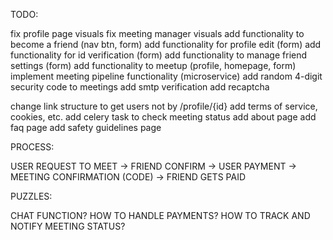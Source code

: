 TODO:

fix profile page visuals
fix meeting manager visuals
add functionality to become a friend (nav btn, form)
add functionality for profile edit (form)
add functionality for id verification (form)
add functionality to manage friend settings (form)
add functionality to meetup (profile, homepage, form)
implement meeting pipeline functionality (microservice)
add random 4-digit security code to meetings
add smtp verification
add recaptcha

change link structure to get users not by /profile/{id}
add terms of service, cookies, etc.
add celery task to check meeting status
add about page
add faq page
add safety guidelines page

PROCESS:

USER REQUEST TO MEET -> 
FRIEND CONFIRM ->
USER PAYMENT ->
MEETING CONFIRMATION (CODE) ->
FRIEND GETS PAID

PUZZLES:

CHAT FUNCTION?
HOW TO HANDLE PAYMENTS?
HOW TO TRACK AND NOTIFY MEETING STATUS?
